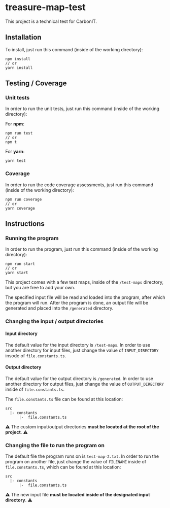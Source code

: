 # treasure-map-test

This project is a technical test for CarbonIT.

## Installation

To install, just run this command (inside of the working directory):

```
npm install
// or
yarn install
```

## Testing / Coverage

### Unit tests

In order to run the unit tests, just run this command (inside of the working directory):

For **npm**:

```
npm run test
// or
npm t
```

For **yarn**:

```
yarn test
```

### Coverage

In order to run the code coverage assessments, just run this command (inside of the working directory):

```
npm run coverage
// or
yarn coverage
```

## Instructions

### Running the program

In order to run the program, just run this command (inside of the working directory):

```
npm run start
// or
yarn start
```

This project comes with a few test maps, inside of the `/test-maps` directory, but you are free to add your own.

The specified input file will be read and loaded into the program, after which the program will run. After the program is done, an output file will be generated and placed into the `/generated` directory.

### Changing the input / output directories

#### Input directory

The default value for the input directory is `/test-maps`. In order to use another directory for input files, just change the value of `INPUT_DIRECTORY` insode of `file.constants.ts`.

#### Output directory

The default value for the output directory is `/generated`. In order to use another directory for output files, just change the value of `OUTPUT_DIRECTORY` inside of `file.constants.ts`.

The `file.constants.ts` file can be found at this location:

```
src
  |- constants
      |-  file.constants.ts
```

⚠ The custom input/output directories **must be located at the root of the project**. ⚠

### Changing the file to run the program on

The default file the program runs on is `test-map-2.txt`.
In order to run the program on another file, just change the value of `FILENAME` inside of `file.constants.ts`, which can be found at this location:

```
src
  |- constants
      |-  file.constants.ts
```

⚠ The new input file **must be located inside of the designated input directory**. ⚠
